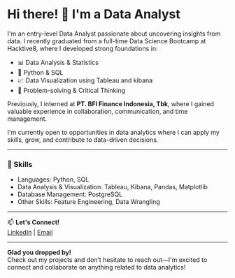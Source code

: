 # Hi there! 👋 I'm a Data Analyst

I'm an entry-level Data Analyst passionate about uncovering insights from data. I recently graduated from a full-time Data Science Bootcamp at Hacktive8, where I developed strong foundations in:

- 📊 Data Analysis & Statistics  
- 🐍 Python & SQL  
- 📈 Data Visualization using Tableau and kibana   
- 🧠 Problem-solving & Critical Thinking

Previously, I interned at **PT. BFI Finance Indonesia, Tbk**, where I gained valuable experience in collaboration, communication, and time management.

I'm currently open to opportunities in data analytics where I can apply my skills, grow, and contribute to data-driven decisions.

---

### 🔧 Skills

- Languages: Python, SQL  
- Data Analysis & Visualization: Tableau, Kibana, Pandas, Matplotlib  
- Database Management: PostgreSQL
- Other Skills: Feature Engineering, Data Wrangling
---

📫 **Let's Connect!**  
[LinkedIn](https://www.linkedin.com/in/rifatsyq) | [Email](mailto:rifatsyq2@gmail.com)

---

**Glad you dropped by!**  
Check out my projects and don’t hesitate to reach out—I'm excited to connect and collaborate on anything related to data analytics!


